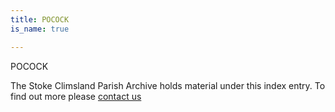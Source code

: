 ```yaml
---
title: POCOCK
is_name: true

---
```


POCOCK


The Stoke Climsland Parish Archive holds material under this index entry. To find out more please [contact us](/contact/)
